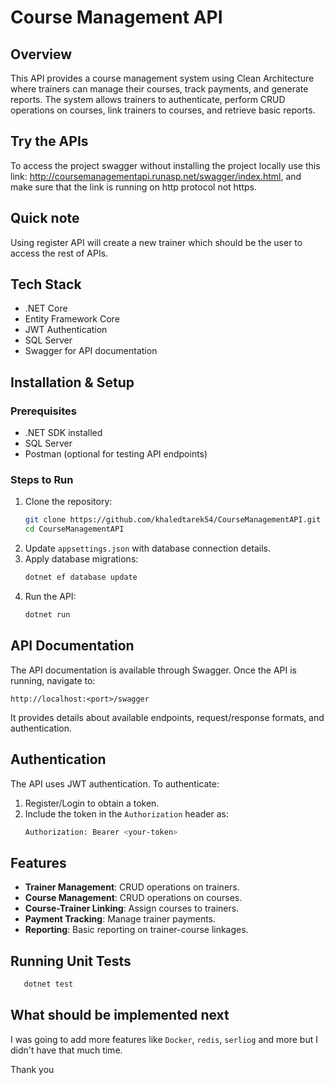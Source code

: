 # Course Management API

## Overview
This API provides a course management system using Clean Architecture where trainers can manage their courses, track payments, and generate reports. The system allows trainers to authenticate, perform CRUD operations on courses, link trainers to courses, and retrieve basic reports.

## Try the APIs
To access the project swagger without installing the project locally use this link: http://coursemanagementapi.runasp.net/swagger/index.html, and make sure that the link is running on http protocol not https.

## Quick note
Using register API will create a new trainer which should be the user to access the rest of APIs.

## Tech Stack
- .NET Core
- Entity Framework Core
- JWT Authentication
- SQL Server
- Swagger for API documentation

## Installation & Setup
### Prerequisites
- .NET SDK installed
- SQL Server
- Postman (optional for testing API endpoints)

### Steps to Run
1. Clone the repository:
   ```sh
   git clone https://github.com/khaledtarek54/CourseManagementAPI.git
   cd CourseManagementAPI
   ```
2. Update `appsettings.json` with database connection details.
3. Apply database migrations:
   ```sh
   dotnet ef database update
   ```
4. Run the API:
   ```sh
   dotnet run
   ```

## API Documentation
The API documentation is available through Swagger. Once the API is running, navigate to:
```
http://localhost:<port>/swagger
```
It provides details about available endpoints, request/response formats, and authentication.

## Authentication
The API uses JWT authentication. To authenticate:
1. Register/Login to obtain a token.
2. Include the token in the `Authorization` header as:
   ```sh
   Authorization: Bearer <your-token>
   ```

## Features
- **Trainer Management**: CRUD operations on trainers.
- **Course Management**: CRUD operations on courses.
- **Course-Trainer Linking**: Assign courses to trainers.
- **Payment Tracking**: Manage trainer payments.
- **Reporting**: Basic reporting on trainer-course linkages.

## Running Unit Tests
```sh
   dotnet test
```
## What should be implemented next
I was going to add more features like `Docker`, `redis`, `serliog` and more but I didn't have that much time.

Thank you


